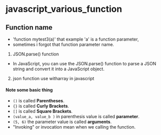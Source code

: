 # javascript_various_function

## Function name

- 'function mytest3(a)' that example 'a' is a function parameter,
- sometimes i forgot that function parameter name.

1. JSON.parse() function

- In JavaScript, you can use the JSON.parse() function to parse a JSON string
  and convert it into a JavaScript object.

2. json function use witharray in javascript

#### Note some basic thing
- `()` is called <b>Parentheses</b>.
- `{}` is called <b>Curly Brackets</b>.
- `[]` is called <b>Square Brackets</b>.
- `(value_a, value_b )` in parenthesis value is called <b>parameter</b>.
- `(5, 6)` the parameter value is called <b>arguments</b>.
- "Invoking" or invocation mean when we calling the function.